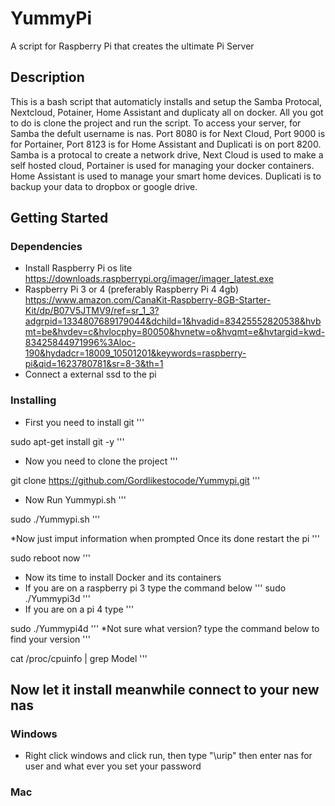 # YummyPi

A script for Raspberry Pi that creates the ultimate Pi Server

## Description

This is a bash script that automaticly installs and setup the Samba Protocal, Nextcloud, Potainer, Home Assistant and duplicaty all on docker. All you got to do is clone the project and run the script. To access your server, for Samba the defult username is nas. Port 8080 is for Next Cloud, Port 9000 is for Portainer, Port 8123 is for Home Assistant and Duplicati is on port 8200. Samba is a protocal to create a network drive, Next Cloud is used to make a self hosted cloud, Portainer is used for managing your docker containers. Home Assistant is used to manage your smart home devices. Duplicati is to backup your data to dropbox or google drive.

## Getting Started

### Dependencies

* Install Raspberry Pi os lite https://downloads.raspberrypi.org/imager/imager_latest.exe
* Raspberry Pi 3 or 4 (preferably Raspberry Pi 4 4gb) https://www.amazon.com/CanaKit-Raspberry-8GB-Starter-Kit/dp/B07V5JTMV9/ref=sr_1_3?adgrpid=1334807689179044&dchild=1&hvadid=83425552820538&hvbmt=be&hvdev=c&hvlocphy=80050&hvnetw=o&hvqmt=e&hvtargid=kwd-83425844971996%3Aloc-190&hydadcr=18009_10501201&keywords=raspberry-pi&qid=1623780781&sr=8-3&th=1
* Connect a external ssd to the pi

### Installing

* First you need to install git
'''

sudo apt-get install git -y
'''

* Now you need to clone the project 
'''

git clone https://github.com/Gordlikestocode/Yummypi.git
'''

* Now Run Yummypi.sh
'''

sudo ./Yummypi.sh
'''

*Now just imput information when prompted
Once its done restart the pi 
'''

sudo reboot now
'''

* Now its time to install Docker and its containers
* If you are on a raspberry pi 3 type the command below
'''
sudo ./Yummypi3d
'''
* If you are on a pi 4 type
'''

sudo ./Yummypi4d
'''
*Not sure what version? type the command below to find your version
'''

cat /proc/cpuinfo | grep Model
'''
## Now let it install meanwhile connect to your new nas

### Windows

* Right click windows and click run, then type "\\urip" then enter nas for user and what ever you set your password

### Mac
